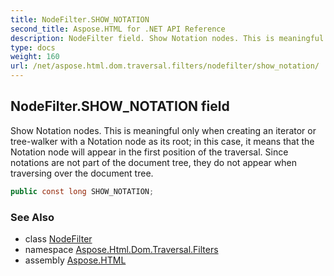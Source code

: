 ```yaml
---
title: NodeFilter.SHOW_NOTATION
second_title: Aspose.HTML for .NET API Reference
description: NodeFilter field. Show Notation nodes. This is meaningful only when creating an iterator or tree-walker with a Notation node as its root in this case it means that the Notation node will appear in the first position of the traversal. Since notations are not part of the document tree they do not appear when traversing over the document tree
type: docs
weight: 160
url: /net/aspose.html.dom.traversal.filters/nodefilter/show_notation/
---
```

## NodeFilter.SHOW_NOTATION field

Show Notation nodes. This is meaningful only when creating an iterator or tree-walker with a Notation node as its root; in this case, it means that the Notation node will appear in the first position of the traversal. Since notations are not part of the document tree, they do not appear when traversing over the document tree.

```csharp
public const long SHOW_NOTATION;
```

### See Also

* class [NodeFilter](../)
* namespace [Aspose.Html.Dom.Traversal.Filters](../../../aspose.html.dom.traversal.filters/)
* assembly [Aspose.HTML](../../../)
